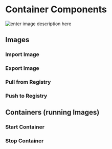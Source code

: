 
# Container Components
![enter image description here](https://github.com/joe-speedboat/workshop.docker/raw/main/images/docker-components.png)





## Images

### Import Image

### Export Image

### Pull from Registry

### Push to Registry



## Containers (running Images)

### Start Container

### Stop Container


<!--stackedit_data:
eyJoaXN0b3J5IjpbLTIwNDc1MDQxNSwxOTgwNDAxOTYwXX0=
-->